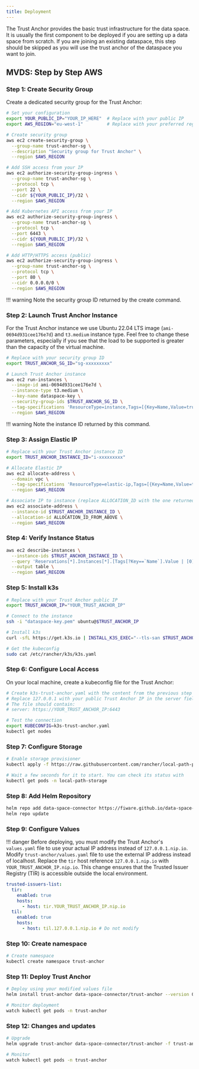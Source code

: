 ```yaml
---
title: Deployment
---
```


The Trust Anchor provides the basic trust infrastructure for the data space. It is usually the first component to be deployed if you are setting up a data space from scratch. If you are joining an existing dataspace, this step should be skipped as you will use the trust anchor of the dataspace you want to join.

## MVDS: Step by Step AWS

### Step 1: Create Security Group

Create a dedicated security group for the Trust Anchor:

```bash
# Set your configuration
export YOUR_PUBLIC_IP="YOUR_IP_HERE"  # Replace with your public IP
export AWS_REGION="eu-west-1"         # Replace with your preferred region

# Create security group
aws ec2 create-security-group \
  --group-name trust-anchor-sg \
  --description "Security group for Trust Anchor" \
  --region $AWS_REGION

# Add SSH access from your IP
aws ec2 authorize-security-group-ingress \
  --group-name trust-anchor-sg \
  --protocol tcp \
  --port 22 \
  --cidr ${YOUR_PUBLIC_IP}/32 \
  --region $AWS_REGION

# Add Kubernetes API access from your IP
aws ec2 authorize-security-group-ingress \
  --group-name trust-anchor-sg \
  --protocol tcp \
  --port 6443 \
  --cidr ${YOUR_PUBLIC_IP}/32 \
  --region $AWS_REGION

# Add HTTP/HTTPS access (public)
aws ec2 authorize-security-group-ingress \
  --group-name trust-anchor-sg \
  --protocol tcp \
  --port 80 \
  --cidr 0.0.0.0/0 \
  --region $AWS_REGION
```
!!! warning
    Note the security group ID returned by the create command.

### Step 2: Launch Trust Anchor Instance
For the Trust Anchor instance we use Ubuntu 22.04 LTS image (`ami-0694d931cee176e7d`) and `t3.medium` instance type.  Feel free to change these parameters, especially if you see that the load to be supported is greater than the capacity of the virtual machine.

```bash
# Replace with your security group ID
export TRUST_ANCHOR_SG_ID="sg-xxxxxxxxx"

# Launch Trust Anchor instance
aws ec2 run-instances \
  --image-id ami-0694d931cee176e7d \
  --instance-type t3.medium \
  --key-name dataspace-key \
  --security-group-ids $TRUST_ANCHOR_SG_ID \
  --tag-specifications 'ResourceType=instance,Tags=[{Key=Name,Value=trust-anchor}]' \
  --region $AWS_REGION
```

!!! warning
    Note the instance ID returned by this command.

### Step 3: Assign Elastic IP

```bash
# Replace with your Trust Anchor instance ID
export TRUST_ANCHOR_INSTANCE_ID="i-xxxxxxxxx"

# Allocate Elastic IP
aws ec2 allocate-address \
  --domain vpc \
  --tag-specifications 'ResourceType=elastic-ip,Tags=[{Key=Name,Value=trust-anchor-ip}]' \
  --region $AWS_REGION

# Associate IP to instance (replace ALLOCATION_ID with the one returned above)
aws ec2 associate-address \
  --instance-id $TRUST_ANCHOR_INSTANCE_ID \
  --allocation-id ALLOCATION_ID_FROM_ABOVE \
  --region $AWS_REGION
```

### Step 4: Verify Instance Status

```bash
aws ec2 describe-instances \
  --instance-ids $TRUST_ANCHOR_INSTANCE_ID \
  --query 'Reservations[*].Instances[*].[Tags[?Key==`Name`].Value | [0], PublicIpAddress, State.Name]' \
  --output table \
  --region $AWS_REGION
```

### Step 5: Install k3s

```bash
# Replace with your Trust Anchor public IP
export TRUST_ANCHOR_IP="YOUR_TRUST_ANCHOR_IP"

# Connect to the instance
ssh -i "dataspace-key.pem" ubuntu@$TRUST_ANCHOR_IP

# Install k3s
curl -sfL https://get.k3s.io | INSTALL_K3S_EXEC="--tls-san $TRUST_ANCHOR_IP" sh -

# Get the kubeconfig
sudo cat /etc/rancher/k3s/k3s.yaml
```

### Step 6: Configure Local Access

On your local machine, create a kubeconfig file for the Trust Anchor:

```bash
# Create k3s-trust-anchor.yaml with the content from the previous step (cat command)
# Replace 127.0.0.1 with your public Trust Anchor IP in the server field
# The file should contain:
# server: https://YOUR_TRUST_ANCHOR_IP:6443

# Test the connection
export KUBECONFIG=k3s-trust-anchor.yaml
kubectl get nodes
```

### Step 7: Configure Storage

```bash
# Enable storage provisioner
kubectl apply -f https://raw.githubusercontent.com/rancher/local-path-provisioner/v0.0.30/deploy/local-path-storage.yaml

# Wait a few seconds for it to start. You can check its status with
kubectl get pods -n local-path-storage
```

### Step 8: Add Helm Repository

```bash
helm repo add data-space-connector https://fiware.github.io/data-space-connector/
helm repo update
```

### Step 9: Configure Values

!!! danger
    Before deploying, you must modify the Trust Anchor's `values.yaml` file to use your actual IP address instead of `127.0.0.1.nip.io`. Modify `trust-anchor/values.yaml` file to use the external IP address instead of localhost. Replace the `tir` host reference `127.0.0.1.nip.io` with `YOUR_TRUST_ANCHOR_IP.nip.io`. This change ensures that the Trusted Issuer Registry (TIR) is accessible outside the local environment.

```yaml
trusted-issuers-list:
  tir:
    enabled: true
    hosts:
      - host: tir.YOUR_TRUST_ANCHOR_IP.nip.io
  til:
    enabled: true
    hosts:
      - host: til.127.0.0.1.nip.io # Do not modify
```

### Step 10: Create namespace

```bash
# Create namespace
kubectl create namespace trust-anchor
```

### Step 11: Deploy Trust Anchor

```bash
# Deploy using your modified values file
helm install trust-anchor data-space-connector/trust-anchor --version 0.2.0 -f trust-anchor/values.yaml --namespace=trust-anchor

# Monitor deployment
watch kubectl get pods -n trust-anchor
```

### Step 12: Changes and updates
```bash
# Upgrade
helm upgrade trust-anchor data-space-connector/trust-anchor -f trust-anchor/values.yaml --namespace trust-anchor

# Monitor
watch kubectl get pods -n trust-anchor
```